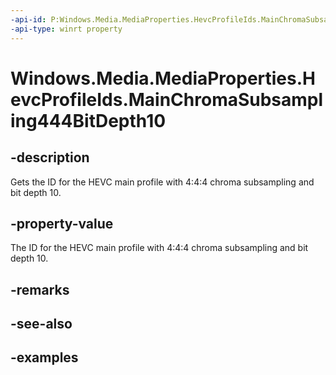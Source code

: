 ```yaml
---
-api-id: P:Windows.Media.MediaProperties.HevcProfileIds.MainChromaSubsampling444BitDepth10
-api-type: winrt property
---
```


# Windows.Media.MediaProperties.HevcProfileIds.MainChromaSubsampling444BitDepth10

<!--
public static int MainChromaSubsampling444BitDepth10 { get; }
-->


## -description

Gets the ID for the HEVC main profile with 4:4:4 chroma subsampling and bit depth 10.

## -property-value

The ID for the HEVC main profile with 4:4:4 chroma subsampling and bit depth 10.

## -remarks

## -see-also

## -examples


